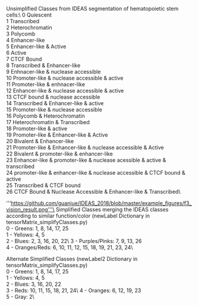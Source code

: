 Unsimplified Classes from IDEAS segmentation of hematopoietic stem cells:\ 
0 Quiescent\
1 Transcribed\
2 Heterochromatin\
3 Polycomb\
4 Enhancer-like\
5 Enhancer-like & Active\
6 Active\
7 CTCF Bound\
8 Transcribed & Enhancer-like\
9 Enhnacer-like & nuclease accessible\
10 Promoter-like & nuclease accessible & active\
11 Promoter-like & enhnacer-like\
12 Enhancer-like & nuclease accessible & active\
13 CTCF bound & nuclease accessible\
14 Transcribed & Enhancer-like & active\
15 Promoter-like & nuclease accessible\
16 Polycomb & Heterochromatin\
17 Heterochromatin & Transcribed\
18 Promoter-like & active\
19 Promoter-like & Enhancer-like & Active\
20 Bivalent & Enhancer-like\
21 Promoter-like & Enhancer-like & nuclease accessible & Active\
22 Bivalent & promoter-like & enhancer-like\
23 Enhancer-like & promoter-like & nuclease acessible & active & transcribed\
24 promoter-like & enhancer-like & nuclease accessible & CTCF bound & active\
25 Transcribed & CTCF bound\
26 CTCF Bound & Nuclease Accessible & Enhancer-like & Transcribed\


'''https://github.com/guanjue/IDEAS_2018/blob/master/example_figures/f3_vision_result.png'''\
Simplified Classes merging the IDEAS classes according to similar function/color (newLabel Dictionary in tensorMatrix_simplifyClasses.py)\
0 - Greens: 1, 8, 14, 17, 25\
1 - Yellows: 4, 5\
2 - Blues: 2, 3, 16, 20, 22\ 
3 - Purples/Pinks: 7, 9, 13, 26\
4 - Oranges/Reds: 6, 10, 11, 12, 15, 18, 19, 21, 23, 24\


Alternate Simplified Classes (newLabel2 Dictionary in tensorMatrix_simplifyClasses.py)\
0 - Greens: 1, 8, 14, 17, 25\
1 - Yellows: 4, 5\
2 - Blues: 3, 16, 20, 22\
3 - Reds: 10, 11, 15, 18, 21, 24\ 
4 - Oranges: 6, 12, 19, 23\
5 - Gray: 2\

